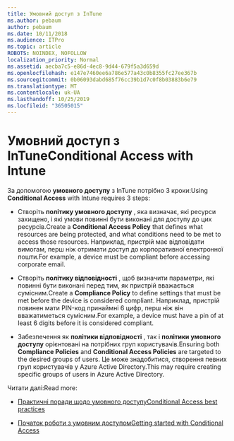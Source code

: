 ```yaml
---
title: Умовний доступ з InTune
ms.author: pebaum
author: pebaum
ms.date: 10/11/2018
ms.audience: ITPro
ms.topic: article
ROBOTS: NOINDEX, NOFOLLOW
localization_priority: Normal
ms.assetid: aecba7c5-e86d-4ec8-9d44-679f5a3d659d
ms.openlocfilehash: e147e7460ee6a786e577a43c0b8355fc27ee367b
ms.sourcegitcommit: 0b06093dabd685f76cc39b1d7c0f8b03883b6e79
ms.translationtype: MT
ms.contentlocale: uk-UA
ms.lasthandoff: 10/25/2019
ms.locfileid: "36505015"
---
```

# <a name="conditional-access-with-intune"></a><span data-ttu-id="b40ad-102">Умовний доступ з InTune</span><span class="sxs-lookup"><span data-stu-id="b40ad-102">Conditional Access with Intune</span></span>

<span data-ttu-id="b40ad-103">За допомогою **умовного доступу** з InTune потрібно 3 кроки:</span><span class="sxs-lookup"><span data-stu-id="b40ad-103">Using **Conditional Access** with Intune requires 3 steps:</span></span> 
  
- <span data-ttu-id="b40ad-104">Створіть **політику умовного доступу** , яка визначає, які ресурси захищено, і які умови повинні бути виконані для доступу до цих ресурсів.</span><span class="sxs-lookup"><span data-stu-id="b40ad-104">Create a **Conditional Access Policy** that defines what resources are being protected, and what conditions need to be met to access those resources.</span></span> <span data-ttu-id="b40ad-105">Наприклад, пристрій має відповідати вимогам, перш ніж отримати доступ до корпоративної електронної пошти.</span><span class="sxs-lookup"><span data-stu-id="b40ad-105">For example, a device must be compliant before accessing corporate email.</span></span> 
    
- <span data-ttu-id="b40ad-106">Створіть **політику відповідності** , щоб визначити параметри, які повинні бути виконані перед тим, як пристрій вважається сумісним.</span><span class="sxs-lookup"><span data-stu-id="b40ad-106">Create a **Compliance Policy** to define settings that must be met before the device is considered compliant.</span></span> <span data-ttu-id="b40ad-107">Наприклад, пристрій повинен мати PIN-код принаймні 6 цифр, перш ніж він вважатиметься сумісним.</span><span class="sxs-lookup"><span data-stu-id="b40ad-107">For example, a device must have a pin of at least 6 digits before it is considered compliant.</span></span> 
    
- <span data-ttu-id="b40ad-108">Забезпечення як **політики відповідності** , так і **політики умовного доступу** орієнтовані на потрібних груп користувачів.</span><span class="sxs-lookup"><span data-stu-id="b40ad-108">Ensuring both **Compliance Policies** and **Conditional Access Policies** are targeted to the desired groups of users.</span></span> <span data-ttu-id="b40ad-109">Це може знадобитися, створення певних груп користувачів у Azure Active Directory.</span><span class="sxs-lookup"><span data-stu-id="b40ad-109">This may require creating specific groups of users in Azure Active Directory.</span></span> 
    
<span data-ttu-id="b40ad-110">Читати далі:</span><span class="sxs-lookup"><span data-stu-id="b40ad-110">Read more:</span></span>
  
- [<span data-ttu-id="b40ad-111">Практичні поради щодо умовного доступу</span><span class="sxs-lookup"><span data-stu-id="b40ad-111">Conditional Access best practices</span></span>](https://docs.microsoft.com/azure/active-directory/conditional-access/best-practices)
    
- [<span data-ttu-id="b40ad-112">Початок роботи з умовним доступом</span><span class="sxs-lookup"><span data-stu-id="b40ad-112">Getting started with Conditional Access </span></span>](https://docs.microsoft.com/azure/active-directory/active-directory-conditional-access-azure-portal-get-started)
    

